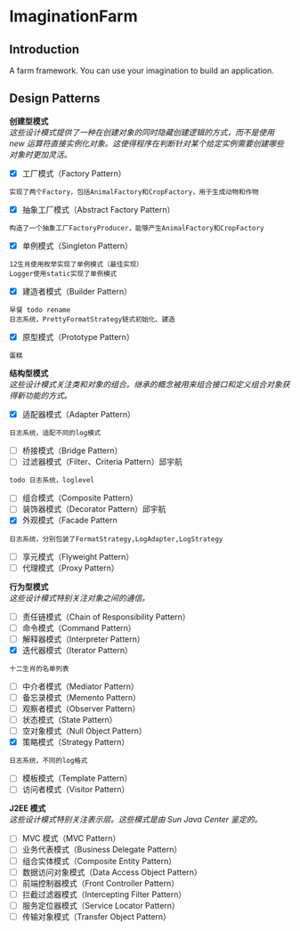 ImaginationFarm
========

Introduction
--------
A farm framework. You can use your imagination to build an application.

Design Patterns
--------
**创建型模式**  
*这些设计模式提供了一种在创建对象的同时隐藏创建逻辑的方式，而不是使用 new 运算符直接实例化对象。这使得程序在判断针对某个给定实例需要创建哪些对象时更加灵活。*	
- [x] 工厂模式（Factory Pattern）
```
实现了两个Factory，包括AnimalFactory和CropFactory，用于生成动物和作物
```
- [x] 抽象工厂模式（Abstract Factory Pattern）
```
构造了一个抽象工厂FactoryProducer，能够产生AnimalFactory和CropFactory
```
- [x] 单例模式（Singleton Pattern）
```
12生肖使用枚举实现了单例模式（最佳实现）
Logger使用static实现了单例模式
```
- [x] 建造者模式（Builder Pattern）
```
早餐 todo rename
日志系统，PrettyFormatStrategy链式初始化、建造
```
- [x] 原型模式（Prototype Pattern）
```
蛋糕
```

**结构型模式**  
*这些设计模式关注类和对象的组合。继承的概念被用来组合接口和定义组合对象获得新功能的方式。*
- [x] 适配器模式（Adapter Pattern）
```
日志系统，适配不同的log模式
```
- [ ] 桥接模式（Bridge Pattern）
- [ ] 过滤器模式（Filter、Criteria Pattern）邱宇航  
```
todo 日志系统，loglevel
```
- [ ] 组合模式（Composite Pattern）
- [ ] 装饰器模式（Decorator Pattern）邱宇航  
- [x] 外观模式（Facade Pattern
```
日志系统，分别包装了FormatStrategy,LogAdapter,LogStrategy
```
- [ ] 享元模式（Flyweight Pattern）
- [ ] 代理模式（Proxy Pattern）

**行为型模式**  
*这些设计模式特别关注对象之间的通信。*
- [ ] 责任链模式（Chain of Responsibility Pattern）
- [ ] 命令模式（Command Pattern）
- [ ] 解释器模式（Interpreter Pattern）
- [x] 迭代器模式（Iterator Pattern）
```
十二生肖的名单列表
```
- [ ] 中介者模式（Mediator Pattern）
- [ ] 备忘录模式（Memento Pattern）
- [ ] 观察者模式（Observer Pattern）
- [ ] 状态模式（State Pattern）
- [ ] 空对象模式（Null Object Pattern）
- [x] 策略模式（Strategy Pattern）
```
日志系统，不同的log格式
```
- [ ] 模板模式（Template Pattern）
- [ ] 访问者模式（Visitor Pattern）

**J2EE 模式**  
*这些设计模式特别关注表示层。这些模式是由 Sun Java Center 鉴定的。*
- [ ] MVC 模式（MVC Pattern）
- [ ] 业务代表模式（Business Delegate Pattern）
- [ ] 组合实体模式（Composite Entity Pattern）
- [ ] 数据访问对象模式（Data Access Object Pattern）
- [ ] 前端控制器模式（Front Controller Pattern）
- [ ] 拦截过滤器模式（Intercepting Filter Pattern）
- [ ] 服务定位器模式（Service Locator Pattern）
- [ ] 传输对象模式（Transfer Object Pattern）
